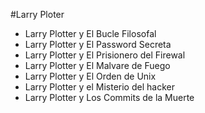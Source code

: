 #Larry Ploter

* Larry Plotter y El Bucle Filosofal
* Larry Plotter y El Password Secreta
* Larry Plotter y El Prisionero del Firewal
* Larry Plotter y El Malvare de Fuego
* Larry Plotter y El Orden de Unix
* Larry Plotter y el Misterio del hacker
* Larry Plotter y Los Commits de la Muerte
